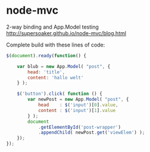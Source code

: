 node-mvc
========

2-way binding and App.Model testing <br>
http://supersoaker.github.io/node-mvc/blog.html

Complete build with these lines of code:
```javascript
$(document).ready(function() {

    var blub = new App.Model( "post", {
        head: 'title',
        content: 'hallo welt'
    } );

    $('button').click( function () {
        var newPost = new App.Model( "post", {
            head    : $('input')[0].value,
            content : $('input')[1].value
        } );
        document
            .getElementById('post-wrapper')
            .appendChild( newPost.get('viewElem') );
    });
});
```
